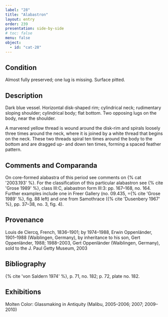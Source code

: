```yaml
---
label: "28"
title: "Alabastron"
layout: entry
order: 239
presentation: side-by-side
# toc: false
menu: false
object:
  - id: "cat-28"
---
```


## Condition

Almost fully preserved; one lug is missing. Surface pitted.

## Description

Dark blue vessel. Horizontal disk-shaped rim; cylindrical neck; rudimentary sloping shoulder; cylindrical body; flat bottom. Two opposing lugs on the body, near the shoulder.

A marvered yellow thread is wound around the disk-rim and spirals loosely three times around the neck, where it is joined by a white thread that begins on the neck. These two threads spiral ten times around the body to the bottom and are dragged up- and down ten times, forming a spaced feather pattern.

## Comments and Comparanda

On core-formed alabastra of this period see comments on {% cat '2003.193' %}. For the classification of this particular alabastron see {% cite 'Grose 1989' %}, class III:C, alabastron form III:3: pp. 167–168, no. 164. Further examples include one in Freer Gallery (no. 09.435, ={% cite 'Grose 1989' %}, fig. 88 left) and one from Samothrace ({% cite 'Dusenbery 1967' %}, pp. 37–38, no. 3, fig. 4).

## Provenance

Louis de Clercq, French, 1836–1901; by 1974–1988, Erwin Oppenländer, 1901–1988 (Waiblingen, Germany), by inheritance to his son, Gert Oppenländer, 1988; 1988–2003, Gert Oppenländer (Waiblingen, Germany), sold to the J. Paul Getty Museum, 2003

## Bibliography

{% cite 'von Saldern 1974' %}, p. 71, no. 182; p. 72, plate no. 182.

## Exhibitions

Molten Color: Glassmaking in Antiquity (Malibu, 2005–2006; 2007; 2009–2010)